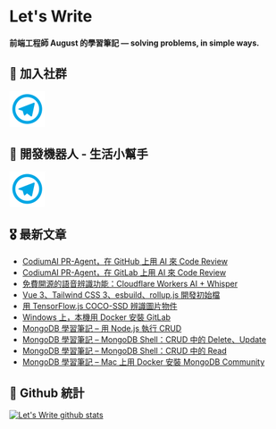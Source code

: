 # Let's Write

#### 前端工程師 August 的學習筆記 — solving problems, in simple ways.

## 🎉 加入社群

[![Telegram](https://raw.githubusercontent.com/letswritetw/letswritetw/master/dist/img/telegram.svg)](https://t.me/letswritetw)

## 👑 開發機器人 - 生活小幫手

[![Telegram](https://raw.githubusercontent.com/letswritetw/letswritetw/master/dist/img/telegram.svg)](https://t.me/lifetifulBot)

<!--
**letswritetw/letswritetw** is a ✨ _special_ ✨ repository because its `README.md` (this file) appears on your GitHub profile.

Here are some ideas to get you started:

- 🔭 I’m currently working on ...
- 🌱 I’m currently learning ...
- 👯 I’m looking to collaborate on ...
- 🤔 I’m looking for help with ...
- 💬 Ask me about ...
- 📫 How to reach me: ...
- 😄 Pronouns: ...
- ⚡ Fun fact: ...
-->
<!-- BLOG-POST-LIST:END -->

<!-- 訂閱 Let's Write RSS -->
<!-- 參考來源：
      https://www.youtube.com/watch?v=ECuqb5Tv9qI
      https://github.com/marketplace/actions/blog-post-workflow
-->

## 🎖 最新文章

<!-- BLOG-POST-LIST:START -->

- [CodiumAI PR-Agent，在 GitHub 上用 AI 來 Code Review](https://www.letswrite.tw/github-ai-code-review/)
- [CodiumAI PR-Agent，在 GitLab 上用 AI 來 Code Review](https://www.letswrite.tw/gitlab-ai-code-review/)
- [免費開源的語音辨識功能：Cloudflare Workers AI + Whisper](https://www.letswrite.tw/cloudflare-workers-ai-whisper/)
- [Vue 3、Tailwind CSS 3、esbuild、rollup.js 開發初始檔](https://www.letswrite.tw/vue-tailwind-esbuild-rollup/)
- [用 TensorFlow.js COCO-SSD 辨識圖片物件](https://www.letswrite.tw/coco-ssd/)
- [Windows 上，本機用 Docker 安裝 GitLab](https://www.letswrite.tw/windows-docker-gitlab/)
- [MongoDB 學習筆記 – 用 Node.js 執行 CRUD](https://www.letswrite.tw/mongodb-node-crud/)
- [MongoDB 學習筆記 – MongoDB Shell：CRUD 中的 Delete、Update](https://www.letswrite.tw/mongosh-delete-update/)
- [MongoDB 學習筆記 – MongoDB Shell：CRUD 中的 Read](https://www.letswrite.tw/mongosh-find/)
- [MongoDB 學習筆記 – Mac 上用 Docker 安裝 MongoDB Community](https://www.letswrite.tw/mongodb-mac-docker-install/)
<!-- BLOG-POST-LIST:END -->

## 🥁 Github 統計

[![Let's Write github stats](https://github-readme-stats.vercel.app/api?username=letswritetw&show_icons=true&hide=contribs,prs&title_color=00BAFF&icon_color=008BBF)](https://github.com/letswritetw)
